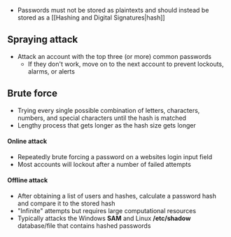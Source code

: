 - Passwords must not be stored as plaintexts and should instead be stored as a [[Hashing and Digital Signatures|hash]]
## Spraying attack
- Attack an account with the top three (or more) common passwords
	- If they don't work, move on to the next account to prevent lockouts, alarms, or alerts
## Brute force
- Trying every single possible combination of letters, characters, numbers, and special characters until the hash is matched
- Lengthy process that gets longer as the hash size gets longer
#### Online attack
- Repeatedly brute forcing a password on a websites login input field
- Most accounts will lockout after a number of failed attempts
#### Offline attack
- After obtaining a list of users and hashes, calculate a password hash and compare it to the stored hash
- "Infinite" attempts but requires large computational resources
- Typically attacks the Windows **SAM** and Linux **/etc/shadow** database/file that contains hashed passwords